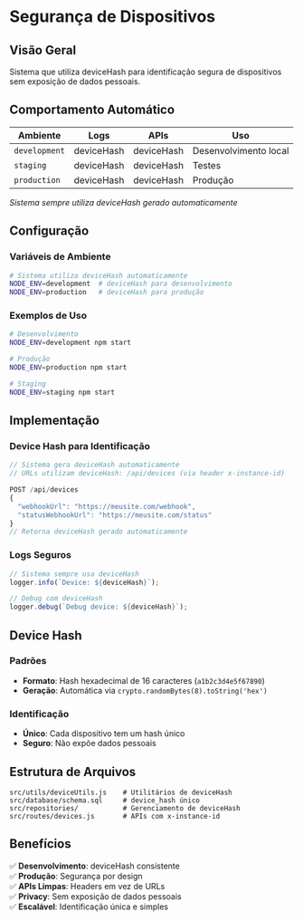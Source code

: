 # Segurança de Dispositivos

## Visão Geral

Sistema que utiliza deviceHash para identificação segura de dispositivos sem exposição de dados pessoais.

## Comportamento Automático

| Ambiente | Logs | APIs | Uso |
|----------|------|------|-----|
| `development` | deviceHash | deviceHash | Desenvolvimento local |
| `staging` | deviceHash | deviceHash | Testes |  
| `production` | deviceHash | deviceHash | Produção |

*Sistema sempre utiliza deviceHash gerado automaticamente*

## Configuração

### Variáveis de Ambiente
```bash
# Sistema utiliza deviceHash automaticamente
NODE_ENV=development  # deviceHash para desenvolvimento
NODE_ENV=production   # deviceHash para produção
```

### Exemplos de Uso
```bash
# Desenvolvimento
NODE_ENV=development npm start

# Produção
NODE_ENV=production npm start

# Staging
NODE_ENV=staging npm start
```

## Implementação

### Device Hash para Identificação
```javascript
// Sistema gera deviceHash automaticamente
// URLs utilizam deviceHash: /api/devices (via header x-instance-id)

POST /api/devices
{
  "webhookUrl": "https://meusite.com/webhook",
  "statusWebhookUrl": "https://meusite.com/status"
}
// Retorna deviceHash gerado automaticamente
```

### Logs Seguros
```javascript
// Sistema sempre usa deviceHash
logger.info(`Device: ${deviceHash}`);

// Debug com deviceHash
logger.debug(`Debug device: ${deviceHash}`);
```

## Device Hash

### Padrões
- **Formato**: Hash hexadecimal de 16 caracteres (`a1b2c3d4e5f67890`)
- **Geração**: Automática via `crypto.randomBytes(8).toString('hex')`

### Identificação
- **Único**: Cada dispositivo tem um hash único
- **Seguro**: Não expõe dados pessoais

## Estrutura de Arquivos

```
src/utils/deviceUtils.js    # Utilitários de deviceHash
src/database/schema.sql     # device_hash único
src/repositories/           # Gerenciamento de deviceHash
src/routes/devices.js       # APIs com x-instance-id
```

## Benefícios

✅ **Desenvolvimento**: deviceHash consistente  
✅ **Produção**: Segurança por design  
✅ **APIs Limpas**: Headers em vez de URLs  
✅ **Privacy**: Sem exposição de dados pessoais  
✅ **Escalável**: Identificação única e simples